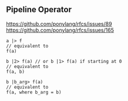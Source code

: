 ## Pipeline Operator
https://github.com/ponylang/rfcs/issues/89
https://github.com/ponylang/rfcs/issues/165
```pony
a |> f
// equivalent to
f(a)
```
```pony
b |2> f(a) // or b |1> f(a) if starting at 0
// equivalent to
f(a, b)
```
```pony
b |b_arg> f(a)
// equivalent to
f(a, where b_arg = b)
```
